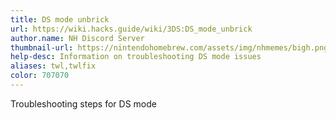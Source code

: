 ```yaml
---
title: DS mode unbrick
url: https://wiki.hacks.guide/wiki/3DS:DS_mode_unbrick
author.name: NH Discord Server
thumbnail-url: https://nintendohomebrew.com/assets/img/nhmemes/bigh.png
help-desc: Information on troubleshooting DS mode issues
aliases: twl,twlfix
color: 707070
---
```


Troubleshooting steps for DS mode
